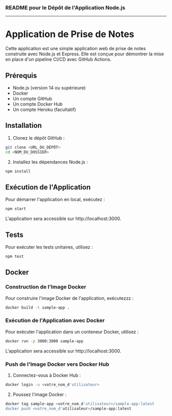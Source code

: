 ### README pour le Dépôt de l'Application Node.js

---

# Application de Prise de Notes

Cette application est une simple application web de prise de notes construite avec Node.js et Express. Elle est conçue pour démontrer la mise en place d'un pipeline CI/CD avec GitHub Actions.

## Prérequis

- Node.js (version 14 ou supérieure)
- Docker
- Un compte GitHub
- Un compte Docker Hub
- Un compte Heroku (facultatif)

## Installation

1. Clonez le dépôt GitHub :

```sh
git clone <URL_DU_DÉPÔT>
cd <NOM_DU_DOSSIER>
```

2. Installez les dépendances Node.js :

```sh
npm install
```

## Exécution de l'Application

Pour démarrer l'application en local, exécutez :

```sh
npm start
```

L'application sera accessible sur http://localhost:3000.

## Tests

Pour exécuter les tests unitaires, utilisez :

```sh
npm test
```

## Docker

### Construction de l'Image Docker

Pour construire l'image Docker de l'application, exécutezzz :

```sh
docker build -t sample-app .
```

### Exécution de l'Application avec Docker

Pour exécuter l'application dans un conteneur Docker, utilisez :

```sh
docker run -p 3000:3000 sample-app
```

L'application sera accessible sur http://localhost:3000.

### Push de l'Image Docker vers Docker Hub

1. Connectez-vous à Docker Hub :

```sh
docker login -u <votre_nom_d'utilisateur>
```

2. Poussez l'image Docker :

```sh
docker tag sample-app <votre_nom_d'utilisateur>/sample-app:latest
docker push <votre_nom_d'utilisateur>/sample-app:latest
```
